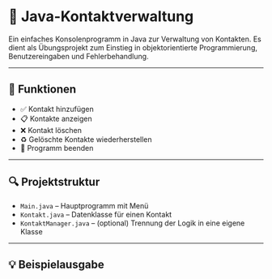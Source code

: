 # 📇 Java-Kontaktverwaltung

Ein einfaches Konsolenprogramm in Java zur Verwaltung von Kontakten. Es dient als Übungsprojekt zum Einstieg in objektorientierte Programmierung, Benutzereingaben und Fehlerbehandlung.

---

## 🧩 Funktionen

- ✅ Kontakt hinzufügen
- 📋 Kontakte anzeigen
- ❌ Kontakt löschen
- ♻️ Gelöschte Kontakte wiederherstellen
- 🚪 Programm beenden

---

## 🔍 Projektstruktur

- `Main.java` – Hauptprogramm mit Menü
- `Kontakt.java` – Datenklasse für einen Kontakt
- `KontaktManager.java` – (optional) Trennung der Logik in eine eigene Klasse

---

## 💡 Beispielausgabe

